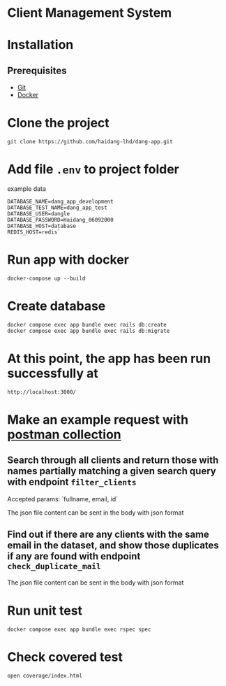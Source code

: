 # Client Management System

# Installation
## Prerequisites
  * [Git](http://git-scm.com/)
  * [Docker](https://docs.docker.com/get-docker/)

# Clone the project
  `git clone https://github.com/haidang-lhd/dang-app.git`
  
# Add file `.env` to project folder
example data
````
DATABASE_NAME=dang_app_development
DATABASE_TEST_NAME=dang_app_test
DATABASE_USER=dangle
DATABASE_PASSWORD=Haidang_06092000
DATABASE_HOST=database
REDIS_HOST=redis`
````

# Run app with docker
`docker-compose up --build`


# Create database
````
docker compose exec app bundle exec rails db:create
docker compose exec app bundle exec rails db:migrate
````


# At this point, the app has been run successfully at
`http://localhost:3000/`


# Make an example request with [postman collection](https://lehaidang-lhd.postman.co/workspace/My-Workspace~12c7ad87-7855-42ba-8474-1c9810864aab/collection/16969059-b50a5ea2-7cd8-4f84-a50a-d92a167eb7b0?action=share&creator=16969059)

## Search through all clients and return those with names partially matching a given search query with endpoint `filter_clients`
<p>Accepted params: `fullname, email, id` </p>
<p>The json file content can be sent in the body with json format </p>

## Find out if there are any clients with the same email in the dataset, and show those duplicates if any are found with endpoint `check_duplicate_mail`
<p>The json file content can be sent in the body with json format </p>

# Run unit test

`docker compose exec app bundle exec rspec spec`


# Check covered test

`open coverage/index.html`
